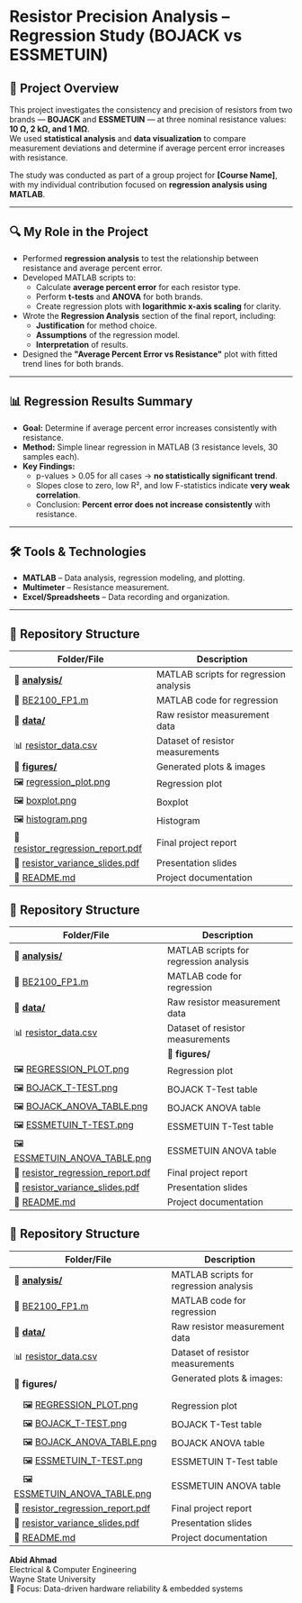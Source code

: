 
# Resistor Precision Analysis – Regression Study (BOJACK vs ESSMETUIN)

## 📌 Project Overview
This project investigates the consistency and precision of resistors from two brands — **BOJACK** and **ESSMETUIN** — at three nominal resistance values: **10 Ω, 2 kΩ, and 1 MΩ**.  
We used **statistical analysis** and **data visualization** to compare measurement deviations and determine if average percent error increases with resistance.

The study was conducted as part of a group project for **[Course Name]**, with my individual contribution focused on **regression analysis using MATLAB**.

---

## 🔍 My Role in the Project
- Performed **regression analysis** to test the relationship between resistance and average percent error.
- Developed MATLAB scripts to:
  - Calculate **average percent error** for each resistor type.
  - Perform **t-tests** and **ANOVA** for both brands.
  - Create regression plots with **logarithmic x-axis scaling** for clarity.
- Wrote the **Regression Analysis** section of the final report, including:
  - **Justification** for method choice.
  - **Assumptions** of the regression model.
  - **Interpretation** of results.
- Designed the **"Average Percent Error vs Resistance"** plot with fitted trend lines for both brands.

---

## 📊 Regression Results Summary
- **Goal:** Determine if average percent error increases consistently with resistance.
- **Method:** Simple linear regression in MATLAB (3 resistance levels, 30 samples each).
- **Key Findings:**
  - p-values > 0.05 for all cases → **no statistically significant trend**.
  - Slopes close to zero, low R², and low F-statistics indicate **very weak correlation**.
  - Conclusion: **Percent error does not increase consistently** with resistance.

---

## 🛠️ Tools & Technologies
- **MATLAB** – Data analysis, regression modeling, and plotting.
- **Multimeter** – Resistance measurement.
- **Excel/Spreadsheets** – Data recording and organization.

---
## 📂 Repository Structure

| **Folder/File** | **Description** |
|-----------------|-----------------|
| 📁 **[analysis/](analysis/)** | MATLAB scripts for regression analysis |
| 📄 [BE2100_FP1.m](analysis/BE2100_FP1.m) | MATLAB code for regression |
| 📁 **[data/](data/)** | Raw resistor measurement data |
| 📊 [resistor_data.csv](data/resistor_data.csv) | Dataset of resistor measurements |
| 📁 **[figures/](figures/)** | Generated plots & images |
| 🖼 [regression_plot.png](figures/regression_plot.png) | Regression plot |
| 🖼 [boxplot.png](figures/boxplot.png) | Boxplot |
| 🖼 [histogram.png](figures/histogram.png) | Histogram |
| 📄 [resistor_regression_report.pdf](report/resistor_regression_report.pdf) | Final project report |
| 📄 [resistor_variance_slides.pdf](report/resistor_variance_slides.pdf) | Presentation slides |
| 📄 [README.md](README.md) | Project documentation |


## 📂 Repository Structure

| **Folder/File** | **Description** |
|-----------------|-----------------|
| 📁 **[analysis/](analysis/)** | MATLAB scripts for regression analysis |
| 📄 [BE2100_FP1.m](analysis/BE2100_FP1.m) | MATLAB code for regression |
| 📁 **[data/](data/)** | Raw resistor measurement data |
| 📊 [resistor_data.csv](data/resistor_data.csv) | Dataset of resistor measurements |
| | 📁 **figures/** | Generated plots & images |
| 🖼 [REGRESSION_PLOT.png](figures/REGRESSION_PLOT.png) | Regression plot |
| 🖼 [BOJACK_T-TEST.png](figures/BOJACK_T-TEST.png) | BOJACK T-Test table |
| 🖼 [BOJACK_ANOVA_TABLE.png](figures/BOJACK_ANOVA_TABLE.png) | BOJACK ANOVA table |
| 🖼 [ESSMETUIN_T-TEST.png](figures/ESSMETUIN_T-TEST.png) | ESSMETUIN T-Test table |
| 🖼 [ESSMETUIN_ANOVA_TABLE.png](figures/ESSMETUIN_ANOVA_TABLE.png) | ESSMETUIN ANOVA table |
| 📄 [resistor_regression_report.pdf](report/resistor_regression_report.pdf) | Final project report |
| 📄 [resistor_variance_slides.pdf](report/resistor_variance_slides.pdf) | Presentation slides |
| 📄 [README.md](README.md) | Project documentation |

## 📂 Repository Structure

| **Folder/File** | **Description** |
|-----------------|-----------------|
| 📁 **[analysis/](analysis/)** | MATLAB scripts for regression analysis |
| 📄 [BE2100_FP1.m](analysis/BE2100_FP1.m) | MATLAB code for regression |
| 📁 **[data/](data/)** | Raw resistor measurement data |
| 📊 [resistor_data.csv](data/resistor_data.csv) | Dataset of resistor measurements |
| 📁 **figures/** | Generated plots & images:<br><br> 
| &emsp;🖼 [REGRESSION_PLOT.png](figures/REGRESSION_PLOT.png) | Regression plot |
| &emsp;🖼 [BOJACK_T-TEST.png](figures/BOJACK_T-TEST.png) | BOJACK T-Test table |
| &emsp;🖼 [BOJACK_ANOVA_TABLE.png](figures/BOJACK_ANOVA_TABLE.png) | BOJACK ANOVA table |
| &emsp;🖼 [ESSMETUIN_T-TEST.png](figures/ESSMETUIN_T-TEST.png) | ESSMETUIN T-Test table |
| &emsp;🖼 [ESSMETUIN_ANOVA_TABLE.png](figures/ESSMETUIN_ANOVA_TABLE.png) | ESSMETUIN ANOVA table |
| 📄 [resistor_regression_report.pdf](report/resistor_regression_report.pdf) | Final project report |
| 📄 [resistor_variance_slides.pdf](report/resistor_variance_slides.pdf) | Presentation slides |
| 📄 [README.md](README.md) | Project documentation |

**Abid Ahmad**  
Electrical & Computer Engineering  
Wayne State University  
🔬 Focus: Data-driven hardware reliability & embedded systems

